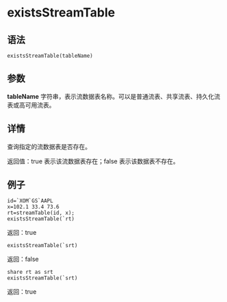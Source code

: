 # existsStreamTable

## 语法

`existsStreamTable(tableName)`

## 参数

**tableName** 字符串，表示流数据表名称。可以是普通流表、共享流表、持久化流表或高可用流表。

## 详情

查询指定的流数据表是否存在。

返回值：true 表示该流数据表存在；false 表示该数据表不存在。

## 例子

```
id=`XOM`GS`AAPL
x=102.1 33.4 73.6
rt=streamTable(id, x);
existsStreamTable(`rt)
```

返回：true

```
existsStreamTable(`srt)
```

返回：false

```
share rt as srt
existsStreamTable(`srt)
```

返回：true

